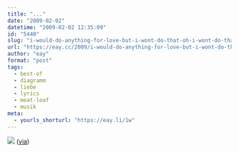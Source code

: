 ```yaml
---
title: "..."
date: "2009-02-02"
datetime: "2009-02-02 12:35:09"
id: "5440"
slug: "i-would-do-anything-for-love-but-i-wont-do-that-oh-i-wont-do-that"
url: "https://eay.cc/2009/i-would-do-anything-for-love-but-i-wont-do-that-oh-i-wont-do-that/"
author: "eay"
format: "post"
tags:
  - best-of
  - diagramm
  - liebe
  - lyrics
  - meat-loaf
  - musik
meta:
  - yourls_shorturl: "https://eay.li/1w"
---
```


![](/uploads/2009/meatloaf.jpg)  ([via](http://www.delphinehauen.de/2009/02/02/3204/))
